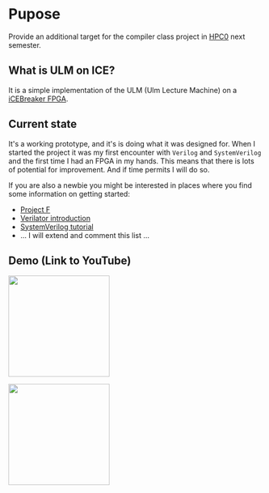 # Pupose

Provide an additional target for the compiler class project in 
[HPC0](https://www.mathematik.uni-ulm.de/numerik/hpc/ss22/hpc0/index.html)
next semester.

## What is ULM on ICE?

It is a simple implementation of the ULM (Ulm Lecture Machine) on a
[iCEBreaker FPGA](https://1bitsquared.com/products/icebreaker).

## Current state

It's a working prototype, and it's is doing what it was designed for. When I
started the project it was my first encounter with `Verilog` and
`SystemVerilog` and the first time I had an FPGA in my hands. This means that
there is lots of potential for improvement. And if time permits I will do so.

If you are also a newbie you might be interested in places where you find some
information on getting started:
- [Project F](https://projectf.io)
- [Verilator introduction](https://itsembedded.com/dhd/verilator_1/)
- [SystemVerilog tutorial](https://www.chipverify.com/systemverilog/systemverilog-tutorial)
- ... I will extend and comment this list ...


## Demo (Link to YouTube)

[<img src="https://github.com/michael-lehn/icebreaker-examples/blob/main/09_ulm_on_ice/demo_hello.png" width="200">](https://youtu.be/j96EJUkOHoc)

[<img src="https://github.com/michael-lehn/icebreaker-examples/blob/main/09_ulm_on_ice/demo.png" width="200">](https://www.youtube.com/playlist?list=PL7bpgGDa-GJAgZmCLt6cgYch0mlWRdWok)
